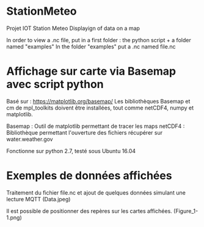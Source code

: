 # StationMeteo
Projet IOT Station Meteo
Displayign of data on a map

In order to view a .nc file, put in a first folder : the python script + a folder named "examples"
In the folder "examples" put a .nc named file.nc

# Affichage sur carte via Basemap avec script python

Basé sur : https://matplotlib.org/basemap/
Les bibliothèques Basemap et cm de mpl_toolkits doivent être installées,
tout comme netCDF4, numpy et matplotlib.

Basemap : Outil de matplotlib permettant de tracer les maps
netCDF4 : Bibliothèque permettant l'ouverture des fichiers récupérer sur water.weather.gov

Fonctionne sur python 2.7, testé sous Ubuntu 16.04

# Exemples de données affichées

Traitement du fichier file.nc et ajout de quelques données simulant une lecture MQTT
(Data.jpeg)

Il est possible de positionner des repères sur les cartes affichées.
(Figure_1-1.png)

